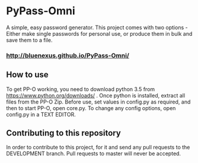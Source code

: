 # PyPass-Omni
A simple, easy password generator. This project comes with two options - Either make single passwords for personal use, or produce them in bulk and save them to a file.

### http://bluenexus.github.io/PyPass-Omni/

## How to use
To get PP-O working, you need to download python 3.5 from https://www.python.org/downloads/ . Once python is installed, extract all files from the PP-O Zip. Before use, set values in config.py as required, and then to start PP-O, open core.py. To change any config options, open config.py in a TEXT EDITOR.

## Contributing to this repository
In order to contribute to this project, for it and send any pull requests to the DEVELOPMENT branch. Pull requests to master will never be accepted.
